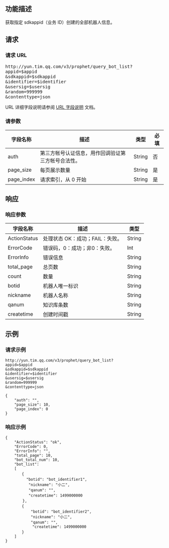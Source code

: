 ## 功能描述
获取指定 sdkappid（业务 ID）创建的全部机器人信息。

## 请求
### 请求 URL
<pre>
http://yun.tim.qq.com/v3/prophet/query_bot_list?
appid=$appid
&sdkappid=$sdkappid
&identifier=$identifier
&usersig=$usersig
&random=999999
&contenttype=json 
</pre>

 URL 详细字段说明请参阅 [URL 字段说明](http://tcecqpoc.fsphere.cn/document/product/645/12729) 文档。

### 请参数

| 字段名称 | 描述 | 类型|必填|
|---------|---------|----|------|
|auth	|第三方帐号认证信息，用作回调验证第三方帐号合法性。|String| 否|
|page_size	|每页展示数量|String| 是|
|page_index	|请求索引，从 0 开始|String| 是|

## 响应
### 响应参数
| 字段名称 |	描述 | 类型|
|---------|---------|-----|
|ActionStatus	|处理状态 OK：成功；FAIL：失败。|String|
|ErrorCode|	错误码，0：成功；非0：失败。|Int|
|ErrorInfo|	错误信息|String|
|total_page	|总页数|String|
|count	|数量|String|
|botid	|机器人唯一标识|String|
|nickname	|机器人名称|String|
|qanum	|知识库条数|String|
|createtime	|创建时间戳|String|

## 示例
### 请求示例
```
http://yun.tim.qq.com/v3/prophet/query_bot_list?
appid=$appid
&sdkappid=$sdkappid
&identifier=$identifier
&usersig=$usersig
&random=999999
&contenttype=json 

{
    "auth": "", 
    "page_size": 10,
    "page_index": 0
}
```

### 响应示例
```
{
    "ActionStatus": "ok", 
    "ErrorCode": 0, 
    "ErrorInfo": "",
    "total_page": 10,
    "bot_total_num": 10,
    "bot_list":
    [
    　　{
    　　  "botid": "bot_identifier1", 
    　　   "nickname": "小二", 
    　　   "qanum": "", 
    　　   "createtime": 1499000000
    　  },
    　　{
    　　    "botid": "bot_identifier2", 
    　　    "nickname": "小二", 
    　　    "qanum": "", 
			"createtime": 1499000000
    　　}
    ]
}
```
